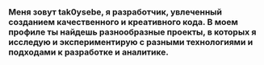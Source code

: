 ### Меня зовут tak0ysebe, я разработчик, увлеченный созданием качественного и креативного кода. В моем профиле ты найдешь разнообразные проекты, в которых я исследую и экспериментирую с разными технологиями и подходами к разработке и аналитике.


